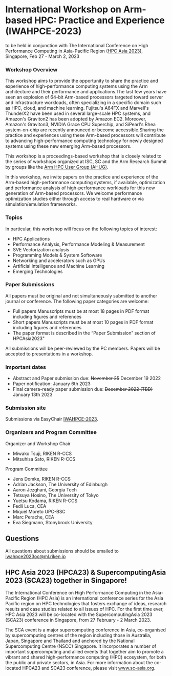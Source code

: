 #  International Workshop on Arm-based HPC: Practice and Experience (IWAHPCE-2023)

<!-- IWAHPCE-2022: https://arm-hpc-user-group.github.io/iwahpce-2022/ -->
to be held in conjunction with The International Conference on High Performance Computing in Asia-Pacific Region ([HPC Asia 2023](https://www.sc-asia.org/hpc-asia-2023/)), Singapore, Feb 27 - March 2, 2023 


### Workshop Overview
This workshop aims to provide the opportunity to share the practice and experience of high-performance computing systems using the Arm architecture and their performance and applications.The last few years have seen an explosion of 64-bit Arm-based processors targeted toward server and infrastructure workloads, often specializing in a specific domain such as HPC, cloud, and machine learning. Fujitsu's A64FX and Marvell's ThunderX2 have been used in several large-scale HPC systems, and Amazon's Graviton2 has been adopted by Amazon EC2. Moreover, Amazon's Graviton3, NVIDIA Grace CPU Superchip, and SiPearl's Rhea system-on-chip are recently announced or become accessible.Sharing the practice and experiences using these Arm-based processors will contribute to advancing high-performance computing technology for newly designed systems using these new emerging Arm-based processors.

This workshop is a proceedings-based workshop that is closely related to the series of workshops organized at ISC, SC and the Arm Research Summit by groups like the [Arm HPC User Group (AHUG)](https://a-hug.org/).

In this workshop, we invite papers on the practice and experience of the Arm-based high-performance computing systems, if available, optimization and performance analysis of high-performance workloads for this new generation of Arm-based processors. We welcome performance optimization studies either through access to real hardware or via simulation/emulation frameworks.

### Topics
In particular, this workshop will focus on the following topics of interest:

- HPC Applications
- Performance Analysis, Performance Modeling & Measurement
- SVE Vectorization analysis
- Programming Models & System Softoware
- Networking and accelerators such as GPUs
- Artificial Intelligence and Machine Learning
- Emerging Technologies

### Paper Submissions

All papers must be original and not simultaneously submitted to another journal or conference. The following paper categories are welcome:

- Full papers Manuscripts must be at most 18 pages in PDF format including figures and references
- Short papers Manuscripts must be at most 10 pages in PDF format including figures and references
- The paper format is described in the “Paper Submission” section of HPCAsia2023"

All submissions will be peer-reviewed by the PC members. Papers will be accepted to presentations in a workshop.

### Important dates
- Abstract and Paper submission due: ~~November 25~~ December 19 2022
- Paper notification:  January 6th 2023
- Final camera-ready paper submission due: ~~December 2022 (TBD)~~ January 13th 2023

### Submission site
Submissions via EasyChair [IWAHPCE-2023](https://easychair.org/cfp/IWAHPCE2023).

### Organizers and Program Committee
Organizer and Workshop Chair
  - Miwako Tsuji, RIKEN R-CCS
  - Mitsuhisa Sato, RIKEN R-CCS

Program Committee
  - Jens Domke, RIKEN R-CCS
  - Adrian Jackson, The University of Edinburgh
  - Aaron Jezghani, Georgia Tech
  - Tetsuya Hosino, The University of Tokyo
  - Yuetsu Kodama, RIKEN R-CCS
  - Fedli Luca, CEA
  - Miquel Moreto UPC-BSC
  - Marc Perache, CEA
  - Eva Siegmann, Stonybrook University
  
## Questions
All questions about submissions should be emailed to iwahpce2023oc@ml.riken.jp

## HPC Asia 2023 (HPCA23) & SupercomputingAsia 2023 (SCA23) together in Singapore!
The International Conference on High Performance Computing in the Asia-Pacific Region (HPC Asia) is an international conference series for the Asia Pacific region on HPC technologies that fosters exchange of ideas, research results and case studies related to all issues of HPC. For the first time ever, HPC Asia 2023 will be co-located with the SupercomputingAsia 2023 (SCA23) conference in Singapore, from 27 February - 2 March 2023.

The SCA event is a major supercomputing conference in Asia, co-organised by supercomputing centres of the region including those in Australia, Japan, Singapore and Thailand and anchored by the National Supercomputing Centre (NSCC) Singapore. It incorporates a number of important supercomputing and allied events that together aim to promote a vibrant and shared high-performance computing (HPC) ecosystem, for both the public and private sectors, in Asia. For more information about the co-located HPCA23 and SCA23 conference, please visit www.sc-asia.org.
